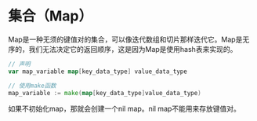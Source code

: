 # 集合（Map）

Map是一种无须的键值对的集合，可以像迭代数组和切片那样迭代它。Map是无序的，我们无法决定它的返回顺序，这是因为Map是使用hash表来实现的。

```go
// 声明
var map_variable map[key_data_type] value_data_type

// 使用make函数
map_variable := make(map[key_data_type]value_data_type)
```

如果不初始化map，那就会创建一个nil map。nil map不能用来存放键值对。